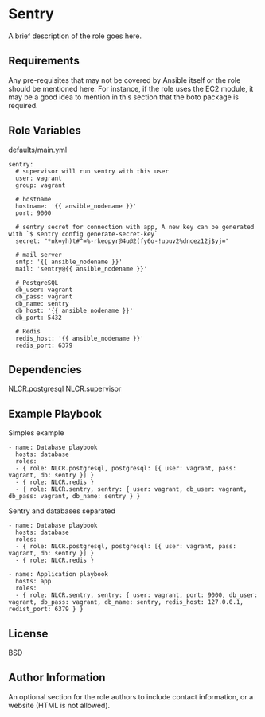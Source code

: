 Sentry
=========

A brief description of the role goes here.

Requirements
------------

Any pre-requisites that may not be covered by Ansible itself or the role should be mentioned here. For instance, if the role uses the EC2 module, it may be a good idea to mention in this section that the boto package is required.

Role Variables
--------------

defaults/main.yml
```
sentry:
  # supervisor will run sentry with this user
  user: vagrant
  group: vagrant

  # hostname
  hostname: '{{ ansible_nodename }}'
  port: 9000

  # sentry secret for connection with app, A new key can be generated with `$ sentry config generate-secret-key`
  secret: "*nk=yh)t#^=%-rkeopyr@4u@2(fy6o-!upuv2%dncez12j$yj="

  # mail server
  smtp: '{{ ansible_nodename }}'
  mail: 'sentry@{{ ansible_nodename }}'

  # PostgreSQL
  db_user: vagrant
  db_pass: vagrant
  db_name: sentry
  db_host: '{{ ansible_nodename }}'
  db_port: 5432

  # Redis
  redis_host: '{{ ansible_nodename }}'
  redis_port: 6379
```

Dependencies
------------

NLCR.postgresql
NLCR.supervisor

Example Playbook
----------------

Simples example
```
- name: Database playbook
  hosts: database
  roles:
  - { role: NLCR.postgresql, postgresql: [{ user: vagrant, pass: vagrant, db: sentry }] }
  - { role: NLCR.redis }
  - { role: NLCR.sentry, sentry: { user: vagrant, db_user: vagrant, db_pass: vagrant, db_name: sentry } }
```

Sentry and databases separated
```
- name: Database playbook
  hosts: database
  roles:
  - { role: NLCR.postgresql, postgresql: [{ user: vagrant, pass: vagrant, db: sentry }] }
  - { role: NLCR.redis }

- name: Application playbook
  hosts: app
  roles:
  - { role: NLCR.sentry, sentry: { user: vagrant, port: 9000, db_user: vagrant, db_pass: vagrant, db_name: sentry, redis_host: 127.0.0.1, redist_port: 6379 } }
```
License
-------

BSD

Author Information
------------------

An optional section for the role authors to include contact information, or a website (HTML is not allowed).
